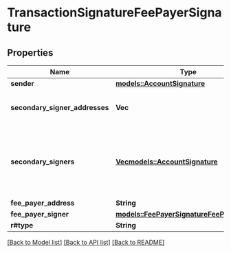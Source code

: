 # TransactionSignatureFeePayerSignature

## Properties

Name | Type | Description | Notes
------------ | ------------- | ------------- | -------------
**sender** | [**models::AccountSignature**](AccountSignature.md) |  | 
**secondary_signer_addresses** | **Vec<String>** | The other involved parties' addresses | 
**secondary_signers** | [**Vec<models::AccountSignature>**](AccountSignature.md) | The associated signatures, in the same order as the secondary addresses | 
**fee_payer_address** | **String** |  | 
**fee_payer_signer** | [**models::FeePayerSignatureFeePayerSigner**](FeePayerSignature_fee_payer_signer.md) |  | 
**r#type** | **String** |  | 

[[Back to Model list]](../README.md#documentation-for-models) [[Back to API list]](../README.md#documentation-for-api-endpoints) [[Back to README]](../README.md)


